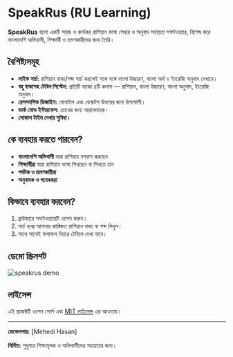 # SpeakRus (RU Learning)

**SpeakRus** হলো একটি সহজ ও কার্যকর রাশিয়ান ভাষা শেখার ও অনুবাদ সহায়তা সফটওয়্যার, বিশেষ করে বাংলাদেশি অভিবাসী, শিক্ষার্থী ও ভ্রমণকারীদের জন্য তৈরি।

## বৈশিষ্ট্যসমূহ

- **লাইভ সার্চ:** রাশিয়ান বাক্য/শব্দ সার্চ করলেই সঙ্গে সঙ্গে বাংলা উচ্চারণ, বাংলা অর্থ ও ইংরেজি অনুবাদ দেখাবে।
- **বহু বাক্যসহ টেবিল সিস্টেম:** প্রতিটি বাক্যে ৪টি কলাম — রাশিয়ান, বাংলা উচ্চারণ, বাংলা অনুবাদ, ইংরেজি অনুবাদ।
- **রেসপনসিভ ডিজাইন:** মোবাইল এবং ডেস্কটপ উভয়ের জন্য উপযোগী।
- **ডার্ক মোড ইন্টারফেস:** চোখের জন্য আরামদায়ক।
- **লোকাল টাইম দেখার সুবিধা।**

## কে ব্যবহার করতে পারবেন?

- **বাংলাদেশি অভিবাসী** যারা রাশিয়ায় বসবাস করছেন
- **শিক্ষার্থীরা** যারা রাশিয়ান ভাষা শিখছেন বা শিখতে চান
- **পর্যটক ও ভ্রমণকারীরা**
- **অনুবাদক ও গবেষকরা**

## কিভাবে ব্যবহার করবেন?

1. ব্রাউজারে সফটওয়্যারটি ওপেন করুন।
2. সার্চ বক্সে আপনার কাঙ্ক্ষিত রাশিয়ান বাক্য বা শব্দ লিখুন।
3. সাথে সাথেই ফলাফল নিচের টেবিলে দেখা যাবে।

## ডেমো স্ক্রিনশট

![speakrus demo](screenshot.png) <!-- আপনার যদি স্ক্রিনশট থাকে, যুক্ত করতে পারেন -->

## লাইসেন্স

এই প্রজেক্টটি ওপেন সোর্স এবং [MIT লাইসেন্স](LICENSE) এর আওতায়।

---

**ডেভেলপার:** [Mehedi Hasan]

**নির্মিত:** শুধুমাত্র শিক্ষামূলক ও অভিবাসীদের সহায়তার জন্য।

